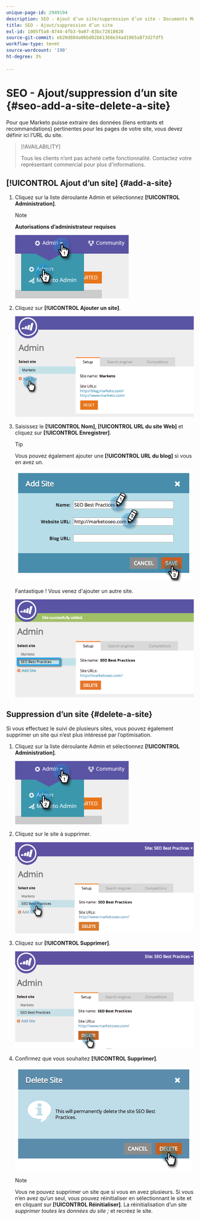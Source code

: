 ```yaml
---
unique-page-id: 2949194
description: SEO - Ajout d’un site/suppression d’un site - Documents Marketo - Documentation du produit
title: SEO - Ajout/suppression d’un site
exl-id: 1005f5a8-8744-4fb3-9a07-83bc72810820
source-git-commit: eb20d804a06bd02b61368e34ad1965a873d2fdf5
workflow-type: tm+mt
source-wordcount: '190'
ht-degree: 3%

---
```


# SEO - Ajout/suppression d’un site {#seo-add-a-site-delete-a-site}

Pour que Marketo puisse extraire des données (liens entrants et recommandations) pertinentes pour les pages de votre site, vous devez définir ici l’URL du site.

>[!AVAILABILITY]
>
>Tous les clients n’ont pas acheté cette fonctionnalité. Contactez votre représentant commercial pour plus d&#39;informations.

## [!UICONTROL Ajout d’un site] {#add-a-site}

1. Cliquez sur la liste déroulante Admin et sélectionnez **[!UICONTROL Administration]**.

   >[!NOTE]
   >
   >**Autorisations d’administrateur requises**

   ![](assets/one.png)

1. Cliquez sur **[!UICONTROL Ajouter un site]**.

   ![](assets/two.png)

1. Saisissez le **[!UICONTROL Nom], [!UICONTROL URL du site Web]** et cliquez sur **[!UICONTROL Enregistrer]**.

   >[!TIP]
   >
   >Vous pouvez également ajouter une **[!UICONTROL URL du blog]** si vous en avez un.

   ![](assets/image2014-9-17-21-3a19-3a51.png)

   Fantastique ! Vous venez d&#39;ajouter un autre site.

   ![](assets/four.png)

## Suppression d’un site {#delete-a-site}

Si vous effectuez le suivi de plusieurs sites, vous pouvez également supprimer un site qui n’est plus intéressé par l’optimisation.

1. Cliquez sur la liste déroulante Admin et sélectionnez **[!UICONTROL Administration]**.

   ![](assets/one.png)

1. Cliquez sur le site à supprimer.

   ![](assets/six.png)

1. Cliquez sur **[!UICONTROL Supprimer]**.

   ![](assets/seven.png)

1. Confirmez que vous souhaitez **[!UICONTROL Supprimer]**.

   ![](assets/image2014-9-17-21-3a21-3a22.png)

   >[!NOTE]
   >
   >Vous ne pouvez supprimer un site que si vous en avez plusieurs. Si vous n’en avez qu’un seul, vous pouvez réinitialiser en sélectionnant le site et en cliquant sur **[!UICONTROL Réinitialiser]**. La réinitialisation d’un site _supprimer toutes les données du site ;_ et recréez le site.
